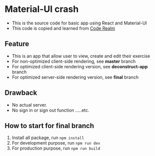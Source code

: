 # Material-UI crash

- This is the source code for basic app using React and Material-UI
- This code is copied and learned from [Code Realm](https://www.youtube.com/watch?v=gpGoxdVspx4&list=PLcCp4mjO-z98WAu4sd0eVha1g-NMfzHZk&index=17)

## Feature

- This is an app that allow user to view, create and edit their exercise
- For non-optimized client-side rendering, see **master** branch
- For optimized client-side rendering version, see **deconstruct-app** branch
- For optimized server-side rendering version, see **final** branch

## Drawback

- No actual server.
- No sign in or sign out function
  .....etc.

## How to start for **final** branch

1. Install all package, run `npm install`
2. For development purpose, run `npm run dev`
3. For production purpose, run `npm run build`
